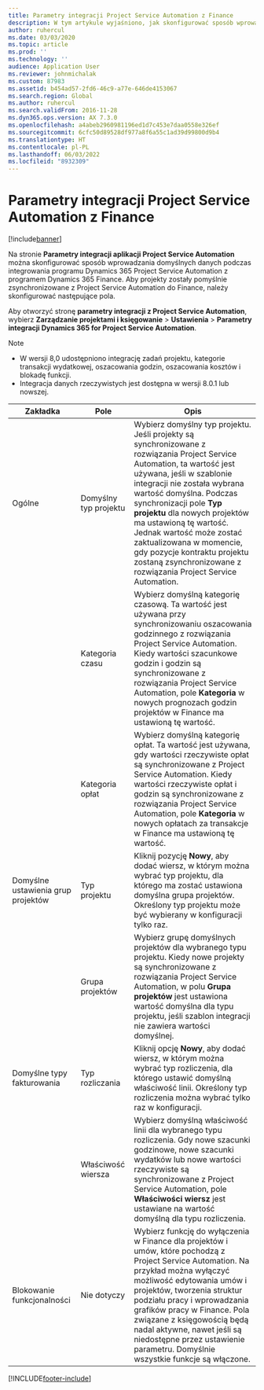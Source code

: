 ```yaml
---
title: Parametry integracji Project Service Automation z Finance
description: W tym artykule wyjaśniono, jak skonfigurować sposób wprowadzania domyślnych danych podczas integrowania Microsoft Dynamics 365 for Project Service Automation z Microsoft Dynamics 365 Finance.
author: ruhercul
ms.date: 03/03/2020
ms.topic: article
ms.prod: ''
ms.technology: ''
audience: Application User
ms.reviewer: johnmichalak
ms.custom: 87983
ms.assetid: b454ad57-2fd6-46c9-a77e-646de4153067
ms.search.region: Global
ms.author: ruhercul
ms.search.validFrom: 2016-11-28
ms.dyn365.ops.version: AX 7.3.0
ms.openlocfilehash: a4abeb2960981196ed1d7c453e7daa0558e326ef
ms.sourcegitcommit: 6cfc50d89528df977a8f6a55c1ad39d99800d9b4
ms.translationtype: HT
ms.contentlocale: pl-PL
ms.lasthandoff: 06/03/2022
ms.locfileid: "8932309"
---
```

# <a name="project-service-automation-integration-parameters"></a>Parametry integracji Project Service Automation z Finance

[!include[banner](../includes/banner.md)]

Na stronie **Parametry integracji aplikacji Project Service Automation** można skonfigurować sposób wprowadzania domyślnych danych podczas integrowania programu Dynamics 365 Project Service Automation z programem Dynamics 365 Finance. Aby projekty zostały pomyślnie zsynchronizowane z Project Service Automation do Finance, należy skonfigurować następujące pola.

Aby otworzyć stronę **parametry integracji z Project Service Automation**, wybierz **Zarządzanie projektami i księgowanie** \> **Ustawienia** \> **Parametry integracji Dynamics 365 for Project Service Automation**. 

> [!NOTE]
> - W wersji 8,0 udostępniono integrację zadań projektu, kategorie transakcji wydatkowej, oszacowania godzin, oszacowania kosztów i blokadę funkcji.
> - Integracja danych rzeczywistych jest dostępna w wersji 8.0.1 lub nowszej.


| Zakładka                    | Pole                | Opis |
|------------------------|----------------------|-------------|
| Ogólne                | Domyślny typ projektu | Wybierz domyślny typ projektu. Jeśli projekty są synchronizowane z rozwiązania Project Service Automation, ta wartość jest używana, jeśli w szablonie integracji nie została wybrana wartość domyślna. Podczas synchronizacji pole **Typ projektu** dla nowych projektów ma ustawioną tę wartość. Jednak wartość może zostać zaktualizowana w momencie, gdy pozycje kontraktu projektu zostaną zsynchronizowane z rozwiązania Project Service Automation. |
|                        | Kategoria czasu        | Wybierz domyślną kategorię czasową. Ta wartość jest używana przy synchronizowaniu oszacowania godzinnego z rozwiązania Project Service Automation. Kiedy wartości szacunkowe godzin i godzin są synchronizowane z rozwiązania Project Service Automation, pole **Kategoria** w nowych prognozach godzin projektów w Finance ma ustawioną tę wartość. |
|                        | Kategoria opłat         | Wybierz domyślną kategorię opłat. Ta wartość jest używana, gdy wartości rzeczywiste opłat są synchronizowane z Project Service Automation. Kiedy wartości rzeczywiste opłat i godzin są synchronizowane z rozwiązania Project Service Automation, pole **Kategoria** w nowych opłatach za transakcje w Finance ma ustawioną tę wartość. |
| Domyślne ustawienia grup projektów | Typ projektu         | Kliknij pozycję **Nowy**, aby dodać wiersz, w którym można wybrać typ projektu, dla którego ma zostać ustawiona domyślna grupa projektów. Określony typ projektu może być wybierany w konfiguracji tylko raz. |
|                        | Grupa projektów        | Wybierz grupę domyślnych projektów dla wybranego typu projektu. Kiedy nowe projekty są synchronizowane z rozwiązania Project Service Automation, w polu **Grupa projektów** jest ustawiona wartość domyślna dla typu projektu, jeśli szablon integracji nie zawiera wartości domyślnej. |
| Domyślne typy fakturowania  | Typ rozliczania         | Kliknij opcję **Nowy**, aby dodać wiersz, w którym można wybrać typ rozliczenia, dla którego ustawić domyślną właściwość linii. Określony typ rozliczenia można wybrać tylko raz w konfiguracji. |
|                        | Właściwość wiersza        | Wybierz domyślną właściwość linii dla wybranego typu rozliczenia. Gdy nowe szacunki godzinowe, nowe szacunki wydatków lub nowe wartości rzeczywiste są synchronizowane z Project Service Automation, pole **Właściwości wiersz** jest ustawiane na wartość domyślną dla typu rozliczenia. |
| Blokowanie funkcjonalności  | Nie dotyczy       | Wybierz funkcję do wyłączenia w Finance dla projektów i umów, które pochodzą z Project Service Automation. Na przykład można wyłączyć możliwość edytowania umów i projektów, tworzenia struktur podziału pracy i wprowadzania grafików pracy w Finance. Pola związane z księgowością będą nadal aktywne, nawet jeśli są niedostępne przez ustawienie parametru. Domyślnie wszystkie funkcje są włączone. |


[!INCLUDE[footer-include](../includes/footer-banner.md)]